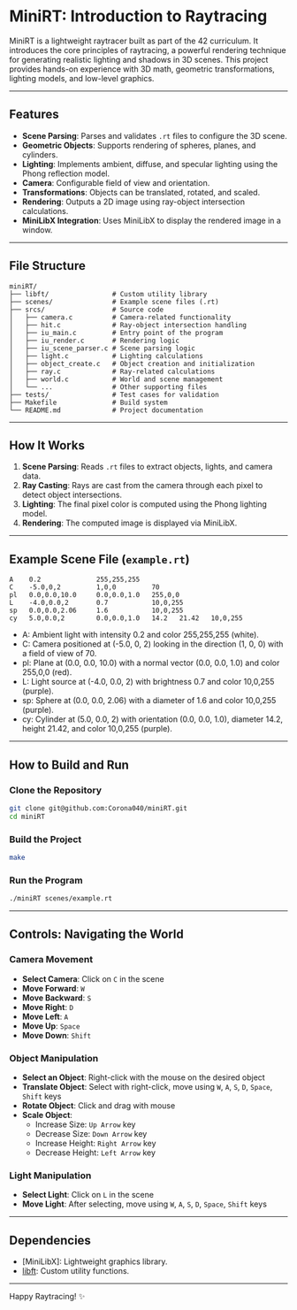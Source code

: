 # MiniRT: Introduction to Raytracing

MiniRT is a lightweight raytracer built as part of the 42 curriculum. It introduces the core principles of raytracing, a powerful rendering technique for generating realistic lighting and shadows in 3D scenes. This project provides hands-on experience with 3D math, geometric transformations, lighting models, and low-level graphics.

---

## Features

- **Scene Parsing**: Parses and validates `.rt` files to configure the 3D scene.
- **Geometric Objects**: Supports rendering of spheres, planes, and cylinders.
- **Lighting**: Implements ambient, diffuse, and specular lighting using the Phong reflection model.
- **Camera**: Configurable field of view and orientation.
- **Transformations**: Objects can be translated, rotated, and scaled.
- **Rendering**: Outputs a 2D image using ray-object intersection calculations.
- **MiniLibX Integration**: Uses MiniLibX to display the rendered image in a window.

---

## File Structure

```
miniRT/
├── libft/                # Custom utility library
├── scenes/               # Example scene files (.rt)
├── srcs/                 # Source code
│   ├── camera.c          # Camera-related functionality
│   ├── hit.c             # Ray-object intersection handling
│   ├── iu_main.c         # Entry point of the program
│   ├── iu_render.c       # Rendering logic
│   ├── iu_scene_parser.c # Scene parsing logic
│   ├── light.c           # Lighting calculations
│   ├── object_create.c   # Object creation and initialization
│   ├── ray.c             # Ray-related calculations
│   ├── world.c           # World and scene management
│   └── ...               # Other supporting files
├── tests/                # Test cases for validation
├── Makefile              # Build system
└── README.md             # Project documentation
```

---

## How It Works

1. **Scene Parsing**: Reads `.rt` files to extract objects, lights, and camera data.
2. **Ray Casting**: Rays are cast from the camera through each pixel to detect object intersections.
3. **Lighting**: The final pixel color is computed using the Phong lighting model.
4. **Rendering**: The computed image is displayed via MiniLibX.

---

## Example Scene File (`example.rt`)

```
A    0.2              255,255,255
C    -5.0,0,2         1,0,0         70
pl   0.0,0.0,10.0     0.0,0.0,1.0   255,0,0
L    -4.0,0.0,2       0.7           10,0,255
sp   0.0,0.0,2.06     1.6           10,0,255
cy   5.0,0.0,2        0.0,0.0,1.0   14.2   21.42   10,0,255
```

- A: Ambient light with intensity 0.2 and color 255,255,255 (white).
- C: Camera positioned at (-5.0, 0, 2) looking in the direction (1, 0, 0) with a field of view of 70.
- pl: Plane at (0.0, 0.0, 10.0) with a normal vector (0.0, 0.0, 1.0) and color 255,0,0 (red).
- L: Light source at (-4.0, 0.0, 2) with brightness 0.7 and color 10,0,255 (purple).
- sp: Sphere at (0.0, 0.0, 2.06) with a diameter of 1.6 and color 10,0,255 (purple).
- cy: Cylinder at (5.0, 0.0, 2) with orientation (0.0, 0.0, 1.0), diameter 14.2, height 21.42, and color 10,0,255 (purple).

---

## How to Build and Run

### Clone the Repository

```bash
git clone git@github.com:Corona040/miniRT.git
cd miniRT
```

### Build the Project

```bash
make
```

### Run the Program

```bash
./miniRT scenes/example.rt
```

---

## Controls: Navigating the World

### Camera Movement

- **Select Camera**: Click on `C` in the scene
- **Move Forward**: `W`
- **Move Backward**: `S`
- **Move Right**: `D`
- **Move Left**: `A`
- **Move Up**: `Space`
- **Move Down**: `Shift`

### Object Manipulation

- **Select an Object**: Right-click with the mouse on the desired object
- **Translate Object**: Select with right-click, move using `W`, `A`, `S`, `D`, `Space`, `Shift` keys
- **Rotate Object**: Click and drag with mouse
- **Scale Object**:
  - Increase Size: `Up Arrow` key
  - Decrease Size: `Down Arrow` key
  - Increase Height: `Right Arrow` key
  - Decrease Height: `Left Arrow` key

### Light Manipulation

- **Select Light**: Click on `L` in the scene
- **Move Light**: After selecting, move using `W`, `A`, `S`, `D`, `Space`, `Shift` keys

---

## Dependencies

- [MiniLibX]: Lightweight graphics library.
- [libft](): Custom utility functions.

---

Happy Raytracing! ✨

